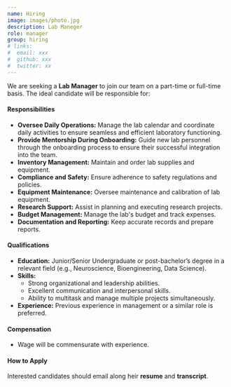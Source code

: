 ```yaml
---
name: Hiring
image: images/photo.jpg
description: Lab Maneger
role: manager
group: hiring
# links:
#  email: xxx
#  github: xxx
#  twitter: xx
---
```

We are seeking a **Lab Manager** to join our team on a part-time or full-time basis. The ideal candidate will be responsible for:

#### Responsibilities
- **Oversee Daily Operations:** Manage the lab calendar and coordinate daily activities to ensure seamless and efficient laboratory functioning.
- **Provide Mentorship During Onboarding:** Guide new lab personnel through the onboarding process to ensure their successful integration into the team.
- **Inventory Management:** Maintain and order lab supplies and equipment.
- **Compliance and Safety:** Ensure adherence to safety regulations and policies.
- **Equipment Maintenance:** Oversee maintenance and calibration of lab equipment.
- **Research Support:** Assist in planning and executing research projects.
- **Budget Management:** Manage the lab's budget and track expenses.
- **Documentation and Reporting:** Keep accurate records and prepare reports.

#### Qualifications
- **Education:** Junior/Senior Undergraduate or post-bachelor’s degree in a relevant field (e.g., Neuroscience, Bioengineering, Data Science).
- **Skills:**
  - Strong organizational and leadership abilities.
  - Excellent communication and interpersonal skills.
  - Ability to multitask and manage multiple projects simultaneously.
- **Experience:** Previous experience in management or a similar role is preferred.

#### Compensation
- Wage will be commensurate with experience.

#### How to Apply
Interested candidates should email along heir **resume** and **transcript**.